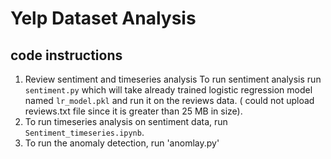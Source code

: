 # Yelp Dataset Analysis

## code instructions 
1. Review sentiment and timeseries analysis 
To run sentiment analysis run `sentiment.py` which will take already trained logistic regression model named `lr_model.pkl` and run it on the reviews data. ( could not upload reviews.txt file since it is greater than 25 MB in size).
2. To run timeseries analysis on sentiment data, run `Sentiment_timeseries.ipynb`.
3. To run the anomaly detection, run 'anomlay.py'
